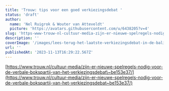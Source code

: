 ```yaml
---
title: 'Trouw: tips voor een goed verkiezingsdebat '
status: 'draft'
author:
  name: 'Nel Ruigrok & Wouter van Atteveldt'
  picture: 'https://avatars.githubusercontent.com/u/6438205?v=4'
slug: 'https-www-trouw-nl-cultuur-media-zijn-er-nieuwe-spelregels-nodig-voor-de-verbale-bokspartij-van-het-verkiezingsdebat-be153e37'
description: ''
coverImage: '/images/lees-terug-het-laatste-verkiezingsdebat-in-de-balie-Y4NT.jpeg'
url: ''
publishedAt: '2023-11-13T16:29:22.567Z'
---
```


[https://www.trouw.nl/cultuur-media/zijn-er-nieuwe-spelregels-nodig-voor-de-verbale-bokspartij-van-het-verkiezingsdebat\~be153e37/](https://www.trouw.nl/cultuur-media/zijn-er-nieuwe-spelregels-nodig-voor-de-verbale-bokspartij-van-het-verkiezingsdebat~be153e37/)

